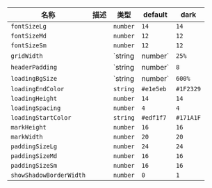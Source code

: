 | 名称 | 描述 | 类型 | default | dark |
|---|---|---|---|---|
| `fontSizeLg` |  | `number` | `14` | `14` |
| `fontSizeMd` |  | `number` | `12` | `12` |
| `fontSizeSm` |  | `number` | `12` | `12` |
| `gridWidth` |  | `string | number` | `25%` | `25%` |
| `headerPadding` |  | `string | number` | `8` | `8` |
| `loadingBgSize` |  | `string | number` | `600%` | `600%` |
| `loadingEndColor` |  | `string` | `#e1e5eb` | `#1F2329` |
| `loadingHeight` |  | `number` | `14` | `14` |
| `loadingSpacing` |  | `number` | `4` | `4` |
| `loadingStartColor` |  | `string` | `#edf1f7` | `#171A1F` |
| `markHeight` |  | `number` | `16` | `16` |
| `markWidth` |  | `number` | `20` | `20` |
| `paddingSizeLg` |  | `number` | `24` | `24` |
| `paddingSizeMd` |  | `number` | `16` | `16` |
| `paddingSizeSm` |  | `number` | `16` | `16` |
| `showShadowBorderWidth` |  | `number` | `0` | `1` |
